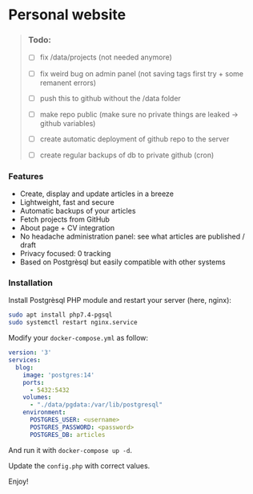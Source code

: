 # Personal website


>   ### Todo:
>   - [ ] fix /data/projects (not needed anymore)
>   - [ ] fix weird bug on admin panel (not saving tags first try + some remanent errors)
>
>   - [ ] push this to github without the /data folder
>   - [ ] make repo public (make sure no private things are leaked -> github variables)
>
>   - [ ] create automatic deployment of github repo to the server
>   - [ ] create regular backups of db to private github (cron)


### Features

- Create, display and update articles in a breeze
- Lightweight, fast and secure
- Automatic backups of your articles
- Fetch projects from GitHub
- About page + CV integration
- No headache administration panel: see what articles are published / draft
- Privacy focused: 0 tracking
- Based on Postgrèsql but easily compatible with other systems



### Installation

Install Postgrèsql PHP module and restart your server (here, nginx):
```bash
sudo apt install php7.4-pgsql
sudo systemctl restart nginx.service
```

Modify your `docker-compose.yml` as follow:
```yml
version: '3'
services:
  blog:
    image: 'postgres:14'
    ports:
      - 5432:5432
    volumes:
      - "./data/pgdata:/var/lib/postgresql"
    environment:
      POSTGRES_USER: <username>
      POSTGRES_PASSWORD: <password>
      POSTGRES_DB: articles
```
And run it with `docker-compose up -d`.

Update the `config.php` with correct values.

Enjoy!
